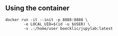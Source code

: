
## Using the container
```
docker run -it --init -p 8888:8888 \
		-e LOCAL_UID=$(id -u $USER) \
		-v .:/home/user boecklic/jupylab:latest
```

